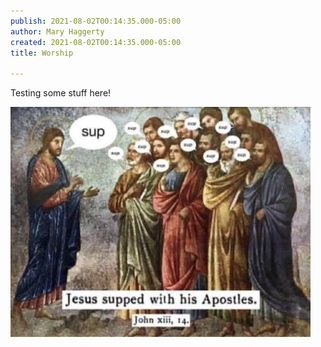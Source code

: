 ```yaml
---
publish: 2021-08-02T00:14:35.000-05:00
author: Mary Haggerty
created: 2021-08-02T00:14:35.000-05:00
title: Worship

---
```

Testing some stuff here!

![](/uploads/11459031-8d6f-45ce-acf7-41f1ea181ca6.jpeg)